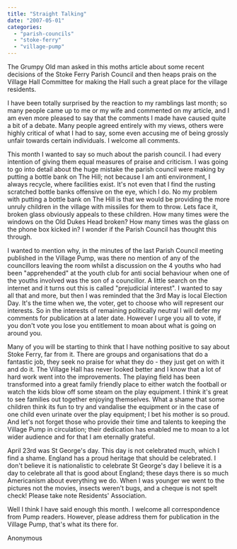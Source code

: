 ```yaml
---
title: "Straight Talking"
date: "2007-05-01"
categories: 
  - "parish-councils"
  - "stoke-ferry"
  - "village-pump"
---
```


The Grumpy Old man asked in this moths article about some recent decisions of the Stoke Ferry Parish Council and then heaps prais on the Village Hall Committee for making the Hall such a great place for the village residents.

I have been totally surprised by the reaction to my ramblings last month; so many people came up to me or my wife and commented on my article, and I am even more pleased to say that the comments I made have caused quite a bit of a debate. Many people agreed entirely with my views, others were highly critical of what I had to say, some even accusing me of being grossly unfair towards certain individuals. I welcome all comments.

This month I wanted to say so much about the parish council. I had every intention of giving them equal measures of praise and criticism. I was going to go into detail about the huge mistake the parish council were making by putting a bottle bank on The Hill; not because I am anti environment, I always recycle, where facilities exist. It's not even that I find the rusting scratched bottle banks offensive on the eye, which I do. No my problem with putting a bottle bank on The Hill is that we would be providing the more unruly children in the village with missiles for them to throw. Lets face it, broken glass obviously appeals to these children. How many times were the windows on the Old Dukes Head broken? How many times was the glass on the phone box kicked in? I wonder if the Parish Council has thought this through.

I wanted to mention why, in the minutes of the last Parish Council meeting published in the Village Pump, was there no mention of any of the councillors leaving the room whilst a discussion on the 4 youths who had been "apprehended" at the youth club for anti social behaviour when one of the youths involved was the son of a councillor. A little search on the internet and it turns out this is called "prejudicial interest". I wanted to say all that and more, but then I was reminded that the 3rd May is local Election Day. It's the time when we, the voter, get to choose who will represent our interests. So in the interests of remaining politically neutral I will defer my comments for publication at a later date. However I urge you all to vote, if you don't vote you lose you entitlement to moan about what is going on around you.

Many of you will be starting to think that I have nothing positive to say about Stoke Ferry, far from it. There are groups and organisations that do a fantastic job, they seek no praise for what they do - they just get on with it and do it. The Village Hall has never looked better and I know that a lot of hard work went into the improvements. The playing field has been transformed into a great family friendly place to either watch the football or watch the kids blow off some steam on the play equipment. I think it's great to see families out together enjoying themselves. What a shame that some children think its fun to try and vandalise the equipment or in the case of one child even urinate over the play equipment; I bet his mother is so proud. And let's not forget those who provide their time and talents to keeping the Village Pump in circulation; their dedication has enabled me to moan to a lot wider audience and for that I am eternally grateful.

April 23rd was St George's day. This day is not celebrated much, which I find a shame. England has a proud heritage that should be celebrated. I don't believe it is nationalistic to celebrate St George's day I believe it is a day to celebrate all that is good about England; these days there is so much Americanism about everything we do. When I was younger we went to the pictures not the movies, insects weren't bugs, and a cheque is not spelt check! Please take note Residents' Association.

Well I think I have said enough this month. I welcome all correspondence from Pump readers. However, please address them for publication in the Village Pump, that's what its there for.

Anonymous

